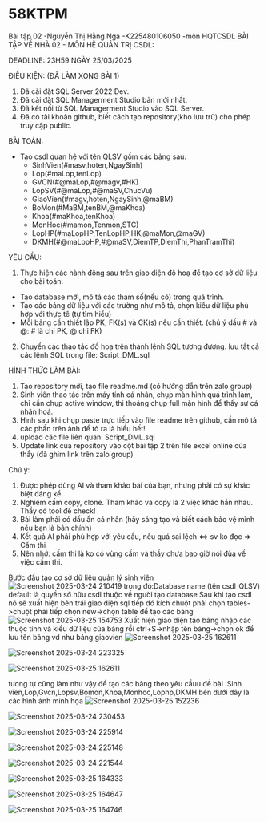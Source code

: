 # 58KTPM
Bài tập 02 -Nguyễn Thị Hằng Nga -K225480106050 -môn HQTCSDL
BÀI TẬP VỀ NHÀ 02 - MÔN HỆ QUẢN TRỊ CSDL:

DEADLINE: 23H59 NGÀY 25/03/2025

ĐIỀU KIỆN: (ĐÃ LÀM XONG BÀI 1)
1. Đã cài đặt SQL Server 2022 Dev.
2. Đã cài đặt SQL Managerment Studio bản mới nhất.
3. Đã kết nối từ SQL Managerment Studio vào SQL Server.
4. Đã có tài khoản github, biết cách tạo repository(kho lưu trữ) cho phép truy cập public.

BÀI TOÁN:
- Tạo csdl quan hệ với tên QLSV gồm các bảng sau:
  + SinhVien(#masv,hoten,NgaySinh)
  + Lop(#maLop,tenLop)
  + GVCN(#@maLop,#@magv,#HK)
  + LopSV(#@maLop,#@maSV,ChucVu)
  + GiaoVien(#magv,hoten,NgaySinh,@maBM)
  + BoMon(#MaBM,tenBM,@maKhoa)
  + Khoa(#maKhoa,tenKhoa)
  + MonHoc(#mamon,Tenmon,STC)
  + LopHP(#maLopHP,TenLopHP,HK,@maMon,@maGV)
  + DKMH(#@maLopHP,#@maSV,DiemTP,DiemThi,PhanTramThi)

YÊU CẦU:
1. Thực hiện các hành động sau trên giao diện đồ hoạ để tạo cơ sở dữ liệu cho bài toán:
  + Tạo database mới, mô tả các tham số(nếu có) trong quá trình.
  + Tạo các bảng dữ liệu với các trường như mô tả, chọn kiểu dữ liệu phù hợp với thực tế (tự tìm hiểu)
  + Mỗi bảng cần thiết lập PK, FK(s) và CK(s) nếu cần thiết. (chú ý dấu # và @: # là chỉ PK, @ chỉ FK)
2. Chuyển các thao tác đồ hoạ trên thành lệnh SQL tương đương. lưu tất cả các lệnh SQL trong file: Script_DML.sql


HÌNH THỨC LÀM BÀI:
1. Tạo repository mới, tạo file readme.md (có hướng dẫn trên zalo group)
2. Sinh viên thao tác trên máy tính cá nhân, chụp màn hình quá trình làm, chỉ cần chụp active window, thi thoảng chụp full màn hình để thấy sự cá nhân hoá.
3. Hình sau khi chụp paste trực tiếp vào file readme trên github, cần mô tả các phần trên ảnh để tỏ ra là hiểu hết!
4. upload các file liên quan: Script_DML.sql
5. Update link của repository vào cột bài tập 2 trên file excel online của thầy (đã ghim link trên zalo group)

Chú ý:
1. Được phép dùng AI và tham khảo bài của bạn, nhưng phải có sự khác biệt đáng kể.
2. Nghiêm cấm copy, clone. Tham khảo và copy là 2 việc khác hẳn nhau. Thầy có tool để check!
3. Bài làm phải có dấu ấn cá nhân (hãy sáng tạo và biết cách bảo vệ mình nếu bạn là bản chính)
4. Kết quả AI phải phù hợp với yêu cầu, nếu quá sai lệch <=> sv ko đọc => Cấm thi
5. Nên nhớ: cấm thi là ko có vùng cấm và thầy chưa bao giờ nói đùa về việc cấm thi.


Bước đầu tạo cơ sở dữ liệu quản lý sinh viên
![Screenshot 2025-03-24 210419](https://github.com/user-attachments/assets/401cab4d-50cd-4497-b925-781b6f00bbc5)
trong đó:Database name (tên csdl_QLSV)
         default là quyền sở hữu csdl thuộc về người tạo database
Sau khi tạo csdl nó sẽ xuất hiện bên trái giao diện sql tiếp đó kích chuột phải chọn tables->chuột phải tiếp chọn new->chọn table để tạo các bảng
![Screenshot 2025-03-25 154753](https://github.com/user-attachments/assets/fde69ff2-9be3-4091-b21d-083cf11caa0e)
Xuất hiện giao diện tạo bảng nhập các thuộc tính và kiểu dữ liệu của bảng rồi ctrl+S->nhập tên bảng->chọn ok để lưu tên bảng vd như bảng giaovien
![Screenshot 2025-03-25 162611](https://github.com/user-attachments/assets/4f3685ec-dbc3-4fe6-8145-06b6639f6d3d)

![Screenshot 2025-03-24 223325](https://github.com/user-attachments/assets/01ceab71-6542-41b8-8562-8bcf891d552d)

![Screenshot 2025-03-25 162611](https://github.com/user-attachments/assets/349dc615-8035-4cb9-9f09-2bf696f996c5)

tương tự cũng làm như vậy để tạo các bảng theo yêu cầuu đề bài :Sinh vien,Lop,Gvcn,Lopsv,Bomon,Khoa,Monhoc,Lophp,DKMH bên dưới đây là các hình ảnh minh họa
![Screenshot 2025-03-25 152236](https://github.com/user-attachments/assets/bb1f29ae-0cca-46f4-873b-90b71ac5a54a)

![Screenshot 2025-03-24 230453](https://github.com/user-attachments/assets/47272550-2760-4425-800c-2a2a61844b2b)

![Screenshot 2025-03-24 225914](https://github.com/user-attachments/assets/b57d56cc-e75d-42e9-b30c-fe559d890314)

![Screenshot 2025-03-24 225148](https://github.com/user-attachments/assets/54d67826-d235-4251-bf80-bf160b2be947)

![Screenshot 2025-03-24 221544](https://github.com/user-attachments/assets/cf6d487e-b0c7-4b44-b0ec-5b82c1d255f2)

![Screenshot 2025-03-25 164333](https://github.com/user-attachments/assets/436038e8-904c-449e-94d6-13482ef8b237)

![Screenshot 2025-03-25 164647](https://github.com/user-attachments/assets/f96d5515-c159-487b-b058-a2ad84288eca)

![Screenshot 2025-03-25 164746](https://github.com/user-attachments/assets/10ee6c67-1f05-4d00-bf2c-3e96c1be3b69)









         
